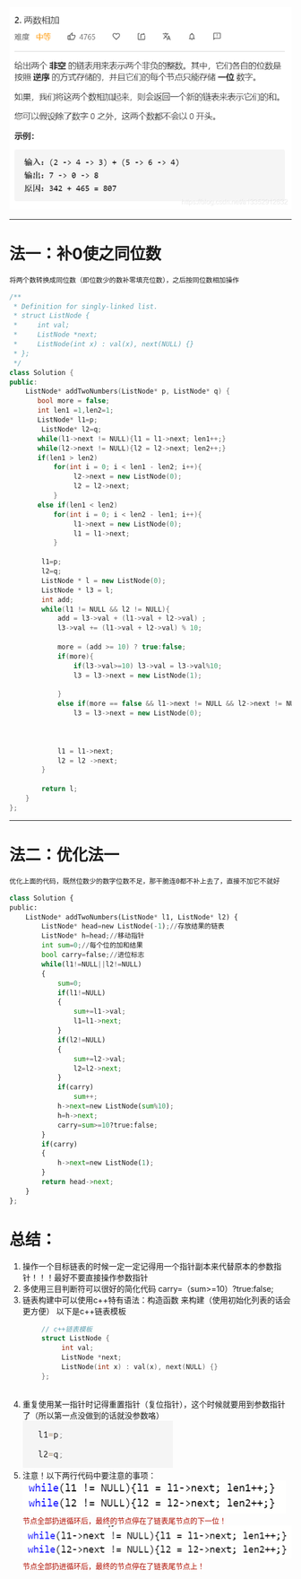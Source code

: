 ![在这里插入图片描述](https://github.com/fang0jun/myLeetCode/blob/master/images/20200818125209700.png)

-----

# 法一：补0使之同位数

	将两个数转换成同位数（即位数少的数补零填充位数），之后按同位数相加操作

```cpp
/**
 * Definition for singly-linked list.
 * struct ListNode {
 *     int val;
 *     ListNode *next;
 *     ListNode(int x) : val(x), next(NULL) {}
 * };
 */
class Solution {
public:
    ListNode* addTwoNumbers(ListNode* p, ListNode* q) {
       bool more = false;
       int len1 =1,len2=1;
       ListNode* l1=p;
        ListNode* l2=q;
       while(l1->next != NULL){l1 = l1->next; len1++;}
       while(l2->next != NULL){l2 = l2->next; len2++;}
       if(len1 > len2)
           for(int i = 0; i < len1 - len2; i++){
                l2->next = new ListNode(0);
                l2 = l2->next;
           }
       else if(len1 < len2)
           for(int i = 0; i < len2 - len1; i++){
                l1->next = new ListNode(0);
                l1 = l1->next;
           }
       
        l1=p;
        l2=q;
        ListNode * l = new ListNode(0);
        ListNode * l3 = l;
        int add;
        while(l1 != NULL && l2 != NULL){
            add = l3->val + (l1->val + l2->val) ;
            l3->val += (l1->val + l2->val) % 10;
           
            more = (add >= 10) ? true:false;
            if(more){
                if(l3->val>=10) l3->val = l3->val%10;
                l3 = l3->next = new ListNode(1);
                
            }
            else if(more == false && l1->next != NULL && l2->next != NULL)
                l3 = l3->next = new ListNode(0);

                

            l1 = l1->next;
            l2 = l2 ->next;
        }
       
        return l;
    }
};
```


------------
# 法二：优化法一

	优化上面的代码，既然位数少的数字位数不足，那干脆连0都不补上去了，直接不加它不就好
```python
class Solution {
public:
    ListNode* addTwoNumbers(ListNode* l1, ListNode* l2) {
        ListNode* head=new ListNode(-1);//存放结果的链表
        ListNode* h=head;//移动指针
        int sum=0;//每个位的加和结果
        bool carry=false;//进位标志
        while(l1!=NULL||l2!=NULL)
        {
            sum=0;
            if(l1!=NULL)
            {
                sum+=l1->val;
                l1=l1->next;
            }
            if(l2!=NULL)
            {
                sum+=l2->val;
                l2=l2->next;
            }
            if(carry)
                sum++;
            h->next=new ListNode(sum%10);
            h=h->next;
            carry=sum>=10?true:false;
        }
        if(carry)
        {
            h->next=new ListNode(1);
        }
        return head->next;
    }
};

```



# 总结：
	
1. 操作一个目标链表的时候一定一定记得用一个指针副本来代替原本的参数指针！！！最好不要直接操作参数指针
2. 多使用三目判断符可以很好的简化代码 carry=（sum>=10）?true:false;
3. 链表构建中可以使用c++特有语法：构造函数 来构建（使用初始化列表的话会更方便）
以下是c++链表模板
	

```cpp
		// c++链表模板
 		struct ListNode {
 			 int val;
			 ListNode *next;
			 ListNode(int x) : val(x), next(NULL) {}
		};
 
```

4. 重复使用某一指针时记得重置指针（复位指针），这个时候就要用到参数指针了（所以第一点没做到的话就没参数咯）
![](https://github.com/fang0jun/myLeetCode/blob/master/images/20200818124109167.png)
5. 注意！以下两行代码中要注意的事项：
 ![](https://github.com/fang0jun/myLeetCode/blob/master/images/20200818124337528.png)
<font color = bule size = 2>节点全部扔进循环后，最终的节点停在了链表尾节点的下一位！
![](https://github.com/fang0jun/myLeetCode/blob/master/images/20200818124859753.png)
节点全部扔进循环后，最终的节点停在了链表尾节点上！
